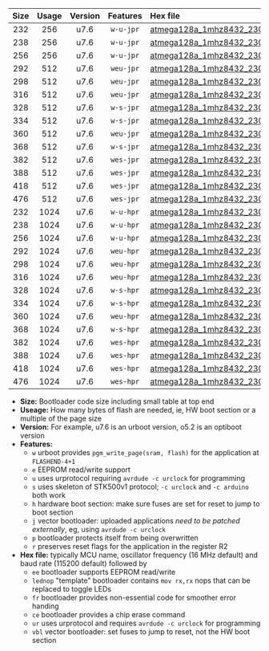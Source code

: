 |Size|Usage|Version|Features|Hex file|
|:-:|:-:|:-:|:-:|:--|
|232|256|u7.6|`w-u-jpr`|[atmega128a_1mhz8432_230400bps_ur_vbl.hex](https://raw.githubusercontent.com/stefanrueger/urboot/main//atmega128a_1mhz8432_230400bps_ur_vbl.hex)|
|238|256|u7.6|`w-u-jpr`|[atmega128a_1mhz8432_230400bps_lednop_ur_vbl.hex](https://raw.githubusercontent.com/stefanrueger/urboot/main//atmega128a_1mhz8432_230400bps_lednop_ur_vbl.hex)|
|256|256|u7.6|`w-u-jpr`|[atmega128a_1mhz8432_230400bps_lednop_fr_ur_vbl.hex](https://raw.githubusercontent.com/stefanrueger/urboot/main//atmega128a_1mhz8432_230400bps_lednop_fr_ur_vbl.hex)|
|292|512|u7.6|`weu-jpr`|[atmega128a_1mhz8432_230400bps_ee_ur_vbl.hex](https://raw.githubusercontent.com/stefanrueger/urboot/main//atmega128a_1mhz8432_230400bps_ee_ur_vbl.hex)|
|298|512|u7.6|`weu-jpr`|[atmega128a_1mhz8432_230400bps_ee_lednop_ur_vbl.hex](https://raw.githubusercontent.com/stefanrueger/urboot/main//atmega128a_1mhz8432_230400bps_ee_lednop_ur_vbl.hex)|
|316|512|u7.6|`weu-jpr`|[atmega128a_1mhz8432_230400bps_ee_lednop_fr_ur_vbl.hex](https://raw.githubusercontent.com/stefanrueger/urboot/main//atmega128a_1mhz8432_230400bps_ee_lednop_fr_ur_vbl.hex)|
|328|512|u7.6|`w-s-jpr`|[atmega128a_1mhz8432_230400bps_vbl.hex](https://raw.githubusercontent.com/stefanrueger/urboot/main//atmega128a_1mhz8432_230400bps_vbl.hex)|
|334|512|u7.6|`w-s-jpr`|[atmega128a_1mhz8432_230400bps_lednop_vbl.hex](https://raw.githubusercontent.com/stefanrueger/urboot/main//atmega128a_1mhz8432_230400bps_lednop_vbl.hex)|
|360|512|u7.6|`weu-jpr`|[atmega128a_1mhz8432_230400bps_ee_lednop_fr_ce_ur_vbl.hex](https://raw.githubusercontent.com/stefanrueger/urboot/main//atmega128a_1mhz8432_230400bps_ee_lednop_fr_ce_ur_vbl.hex)|
|368|512|u7.6|`w-s-jpr`|[atmega128a_1mhz8432_230400bps_lednop_fr_vbl.hex](https://raw.githubusercontent.com/stefanrueger/urboot/main//atmega128a_1mhz8432_230400bps_lednop_fr_vbl.hex)|
|382|512|u7.6|`wes-jpr`|[atmega128a_1mhz8432_230400bps_ee_vbl.hex](https://raw.githubusercontent.com/stefanrueger/urboot/main//atmega128a_1mhz8432_230400bps_ee_vbl.hex)|
|388|512|u7.6|`wes-jpr`|[atmega128a_1mhz8432_230400bps_ee_lednop_vbl.hex](https://raw.githubusercontent.com/stefanrueger/urboot/main//atmega128a_1mhz8432_230400bps_ee_lednop_vbl.hex)|
|418|512|u7.6|`wes-jpr`|[atmega128a_1mhz8432_230400bps_ee_lednop_fr_vbl.hex](https://raw.githubusercontent.com/stefanrueger/urboot/main//atmega128a_1mhz8432_230400bps_ee_lednop_fr_vbl.hex)|
|476|512|u7.6|`wes-jpr`|[atmega128a_1mhz8432_230400bps_ee_lednop_fr_ce_vbl.hex](https://raw.githubusercontent.com/stefanrueger/urboot/main//atmega128a_1mhz8432_230400bps_ee_lednop_fr_ce_vbl.hex)|
|232|1024|u7.6|`w-u-hpr`|[atmega128a_1mhz8432_230400bps_ur.hex](https://raw.githubusercontent.com/stefanrueger/urboot/main//atmega128a_1mhz8432_230400bps_ur.hex)|
|238|1024|u7.6|`w-u-hpr`|[atmega128a_1mhz8432_230400bps_lednop_ur.hex](https://raw.githubusercontent.com/stefanrueger/urboot/main//atmega128a_1mhz8432_230400bps_lednop_ur.hex)|
|256|1024|u7.6|`w-u-hpr`|[atmega128a_1mhz8432_230400bps_lednop_fr_ur.hex](https://raw.githubusercontent.com/stefanrueger/urboot/main//atmega128a_1mhz8432_230400bps_lednop_fr_ur.hex)|
|292|1024|u7.6|`weu-hpr`|[atmega128a_1mhz8432_230400bps_ee_ur.hex](https://raw.githubusercontent.com/stefanrueger/urboot/main//atmega128a_1mhz8432_230400bps_ee_ur.hex)|
|298|1024|u7.6|`weu-hpr`|[atmega128a_1mhz8432_230400bps_ee_lednop_ur.hex](https://raw.githubusercontent.com/stefanrueger/urboot/main//atmega128a_1mhz8432_230400bps_ee_lednop_ur.hex)|
|316|1024|u7.6|`weu-hpr`|[atmega128a_1mhz8432_230400bps_ee_lednop_fr_ur.hex](https://raw.githubusercontent.com/stefanrueger/urboot/main//atmega128a_1mhz8432_230400bps_ee_lednop_fr_ur.hex)|
|328|1024|u7.6|`w-s-hpr`|[atmega128a_1mhz8432_230400bps.hex](https://raw.githubusercontent.com/stefanrueger/urboot/main//atmega128a_1mhz8432_230400bps.hex)|
|334|1024|u7.6|`w-s-hpr`|[atmega128a_1mhz8432_230400bps_lednop.hex](https://raw.githubusercontent.com/stefanrueger/urboot/main//atmega128a_1mhz8432_230400bps_lednop.hex)|
|360|1024|u7.6|`weu-hpr`|[atmega128a_1mhz8432_230400bps_ee_lednop_fr_ce_ur.hex](https://raw.githubusercontent.com/stefanrueger/urboot/main//atmega128a_1mhz8432_230400bps_ee_lednop_fr_ce_ur.hex)|
|368|1024|u7.6|`w-s-hpr`|[atmega128a_1mhz8432_230400bps_lednop_fr.hex](https://raw.githubusercontent.com/stefanrueger/urboot/main//atmega128a_1mhz8432_230400bps_lednop_fr.hex)|
|382|1024|u7.6|`wes-hpr`|[atmega128a_1mhz8432_230400bps_ee.hex](https://raw.githubusercontent.com/stefanrueger/urboot/main//atmega128a_1mhz8432_230400bps_ee.hex)|
|388|1024|u7.6|`wes-hpr`|[atmega128a_1mhz8432_230400bps_ee_lednop.hex](https://raw.githubusercontent.com/stefanrueger/urboot/main//atmega128a_1mhz8432_230400bps_ee_lednop.hex)|
|418|1024|u7.6|`wes-hpr`|[atmega128a_1mhz8432_230400bps_ee_lednop_fr.hex](https://raw.githubusercontent.com/stefanrueger/urboot/main//atmega128a_1mhz8432_230400bps_ee_lednop_fr.hex)|
|476|1024|u7.6|`wes-hpr`|[atmega128a_1mhz8432_230400bps_ee_lednop_fr_ce.hex](https://raw.githubusercontent.com/stefanrueger/urboot/main//atmega128a_1mhz8432_230400bps_ee_lednop_fr_ce.hex)|

- **Size:** Bootloader code size including small table at top end
- **Useage:** How many bytes of flash are needed, ie, HW boot section or a multiple of the page size
- **Version:** For example, u7.6 is an urboot version, o5.2 is an optiboot version
- **Features:**
  + `w` urboot provides `pgm_write_page(sram, flash)` for the application at `FLASHEND-4+1`
  + `e` EEPROM read/write support
  + `u` uses urprotocol requiring `avrdude -c urclock` for programming
  + `s` uses skeleton of STK500v1 protocol; `-c urclock` and `-c arduino` both work
  + `h` hardware boot section: make sure fuses are set for reset to jump to boot section
  + `j` vector bootloader: uploaded applications *need to be patched externally*, eg, using `avrdude -c urclock`
  + `p` bootloader protects itself from being overwritten
  + `r` preserves reset flags for the application in the register R2
- **Hex file:** typically MCU name, oscillator frequency (16 MHz default) and baud rate (115200 default) followed by
  + `ee` bootloader supports EEPROM read/write
  + `lednop` "template" bootloader contains `mov rx,rx` nops that can be replaced to toggle LEDs
  + `fr` bootloader provides non-essential code for smoother error handing
  + `ce` bootloader provides a chip erase command
  + `ur` uses urprotocol and requires `avrdude -c urclock` for programming
  + `vbl` vector bootloader: set fuses to jump to reset, not the HW boot section
